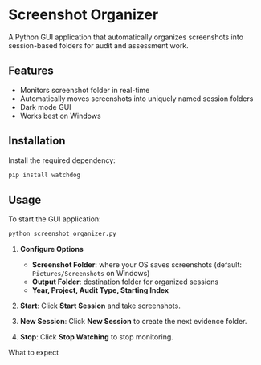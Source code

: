# Screenshot Organizer

A Python GUI application that automatically organizes screenshots into session-based folders for audit and assessment work.

## Features
- Monitors screenshot folder in real-time
- Automatically moves screenshots into uniquely named session folders
- Dark mode GUI
- Works best on Windows

## Installation
Install the required dependency:
```bash
pip install watchdog
```

## Usage
To start the GUI application:
```bash
python screenshot_organizer.py
```

1. **Configure Options**  
   - **Screenshot Folder**: where your OS saves screenshots (default: `Pictures/Screenshots` on Windows)  
   - **Output Folder**: destination folder for organized sessions  
   - **Year, Project, Audit Type, Starting Index**

2. **Start**: Click **Start Session** and take screenshots.  
3. **New Session**: Click **New Session** to create the next evidence folder.  
4. **Stop**: Click **Stop Watching** to stop monitoring.

What to expect
